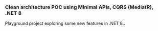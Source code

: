 ### Clean architecture POC using Minimal APIs, CQRS (MediatR), .NET 8

Playground project exploring some new features in .NET 8..
